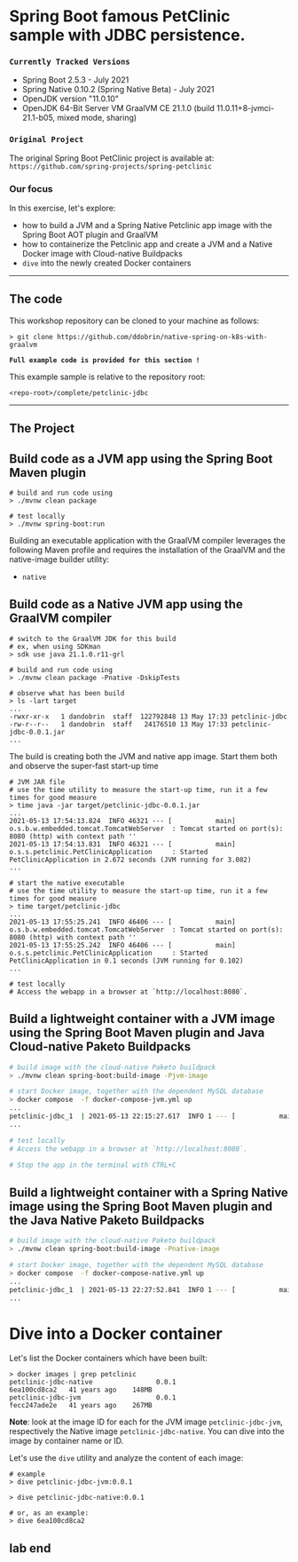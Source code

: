 # Spring Boot famous PetClinic sample with JDBC persistence.

### `Currently Tracked Versions`
* Spring Boot 2.5.3 - July 2021
* Spring Native 0.10.2 (Spring Native Beta) - July 2021
* OpenJDK version "11.0.10"
* OpenJDK 64-Bit Server VM GraalVM CE 21.1.0 (build 11.0.11+8-jvmci-21.1-b05, mixed mode, sharing)

### `Original Project`
The original Spring Boot PetClinic project is available at: `https://github.com/spring-projects/spring-petclinic`

### Our focus
In this exercise, let's explore:
* how to build a JVM and a Spring Native Petclinic app image with the Spring Boot AOT plugin and GraalVM
* how to containerize the Petclinic app and create a JVM and a Native Docker image with Cloud-native Buildpacks
* `dive` into the newly created Docker containers

----
## The code

This workshop repository can be cloned to your machine as follows:
```shell
> git clone https://github.com/ddobrin/native-spring-on-k8s-with-graalvm
```

**`Full example code is provided for this section !`**

This example sample is relative to the repository root:
```shell
<repo-root>/complete/petclinic-jdbc
```
----

## The Project

## Build code as a JVM app using the Spring Boot Maven plugin
```shell 
# build and run code using
> ./mvnw clean package 

# test locally
> ./mvnw spring-boot:run
```

Building an executable application with the GraalVM compiler leverages the following Maven profile and requires the installation of the GraalVM and the native-image builder utility:
* `native`

## Build code as a Native JVM app using the GraalVM compiler
```shell 
# switch to the GraalVM JDK for this build
# ex, when using SDKman
> sdk use java 21.1.0.r11-grl 

# build and run code using
> ./mvnw clean package -Pnative -DskipTests

# observe what has been build
> ls -lart target
...
-rwxr-xr-x   1 dandobrin  staff  122792848 13 May 17:33 petclinic-jdbc
-rw-r--r--   1 dandobrin  staff   24176510 13 May 17:33 petclinic-jdbc-0.0.1.jar
...
```

The build is creating both the JVM and native app image. Start them both and observe the super-fast start-up time
```shell 
# JVM JAR file
# use the time utility to measure the start-up time, run it a few times for good measure
> time java -jar target/petclinic-jdbc-0.0.1.jar 
...
2021-05-13 17:54:13.824  INFO 46321 --- [           main] o.s.b.w.embedded.tomcat.TomcatWebServer  : Tomcat started on port(s): 8080 (http) with context path ''
2021-05-13 17:54:13.831  INFO 46321 --- [           main] o.s.s.petclinic.PetClinicApplication     : Started PetClinicApplication in 2.672 seconds (JVM running for 3.082)
...

# start the native executable
# use the time utility to measure the start-up time, run it a few times for good measure
> time target/petclinic-jdbc
...
2021-05-13 17:55:25.241  INFO 46406 --- [           main] o.s.b.w.embedded.tomcat.TomcatWebServer  : Tomcat started on port(s): 8080 (http) with context path ''
2021-05-13 17:55:25.242  INFO 46406 --- [           main] o.s.s.petclinic.PetClinicApplication     : Started PetClinicApplication in 0.1 seconds (JVM running for 0.102)
...

# test locally
# Access the webapp in a browser at `http://localhost:8080`.
```

## Build a lightweight container with a JVM image using the Spring Boot Maven plugin and Java Cloud-native Paketo Buildpacks
```bash 
# build image with the cloud-native Paketo buildpack 
> ./mvnw clean spring-boot:build-image -Pjvm-image

# start Docker image, together with the dependent MySQL database
> docker compose  -f docker-compose-jvm.yml up
...
petclinic-jdbc_1  | 2021-05-13 22:15:27.617  INFO 1 --- [           main] o.s.s.petclinic.PetClinicApplication     : Started PetClinicApplication in 3.975 seconds (JVM running for 4.492)
...

# test locally
# Access the webapp in a browser at `http://localhost:8080`.

# Stop the app in the terminal with CTRL+C
```

## Build a lightweight container with a Spring Native image using the Spring Boot Maven plugin and the Java Native Paketo Buildpacks
```bash 
# build image with the cloud-native Paketo buildpack
> ./mvnw clean spring-boot:build-image -Pnative-image

# start Docker image, together with the dependent MySQL database
> docker compose  -f docker-compose-native.yml up
...
petclinic-jdbc_1  | 2021-05-13 22:27:52.841  INFO 1 --- [           main] o.s.s.petclinic.PetClinicApplication     : Started PetClinicApplication in 0.117 seconds (JVM running for 0.119)
...
```

# Dive into a Docker container

Let's list the Docker containers which have been built:
```shell
> docker images | grep petclinic
petclinic-jdbc-native                0.0.1                                                   6ea100cd8ca2   41 years ago    148MB
petclinic-jdbc-jvm                   0.0.1                                                   fecc247ade2e   41 years ago    267MB
```

**Note**:  look at the image ID for each for the JVM image `petclinic-jdbc-jvm`, respectively the Native image `petclinic-jdbc-native`.
You can dive into the image by container name or ID.

Let's use the `dive` utility and analyze the content of each image:
```shell
# example
> dive petclinic-jdbc-jvm:0.0.1

> dive petclinic-jdbc-native:0.0.1

# or, as an example: 
> dive 6ea100cd8ca2
```

## lab end